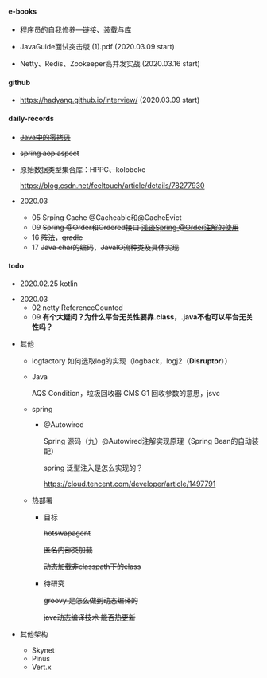 #### e-books

* 程序员的自我修养—链接、装载与库

* JavaGuide面试突击版 (1).pdf (2020.03.09 start)

* Netty、Redis、Zookeeper高并发实战 (2020.03.16 start)



#### github

* https://hadyang.github.io/interview/ (2020.03.09 start)



#### daily-records

- ~~[Java中的零拷贝](https://www.jianshu.com/p/2fd2f03b4cc3)~~

- ~~spring aop aspect~~

- ~~原始数据类型集合库：HPPC、koloboke~~

  ~~https://blog.csdn.net/feeltouch/article/details/78277930~~

- 2020.03

  - 05 ~~Srping Cache @Cacheable和@CacheEvict~~
  - 09 ~~Spring @Order和Ordered接口 [浅谈Spring @Order注解的使用](https://www.cnblogs.com/muxi0407/p/11611098.html)~~
  - 16 ~~阵法~~，~~gradle~~
  - 17 ~~Java char的编码~~，~~JavaIO流种类及具体实现~~



#### todo

* 2020.02.25 kotlin

- 2020.03
  - 02 netty ReferenceCounted
  - 09 **有个大疑问？为什么平台无关性要靠.class，.java不也可以平台无关性吗？**

* 其他

  * logfactory 如何选取log的实现（logback，logj2（**Disruptor**））

  * Java

    AQS Condition，垃圾回收器 CMS G1 回收参数的意思，jsvc

  * spring

    - @Autowired

      Spring 源码（九）@Autowired注解实现原理（Spring Bean的自动装配）

      spring 泛型注入是怎么实现的？

      https://cloud.tencent.com/developer/article/1497791

  * 热部署

    * 目标

      ~~hotswapagent~~

      ~~匿名内部类加载~~

      ~~动态加载非classpath下的class~~

    * 待研究

      ~~groovy 是怎么做到动态编译的~~

      ~~java动态编译技术 能否热更新~~

* 其他架构
  * Skynet
  * Pinus
  * Vert.x
